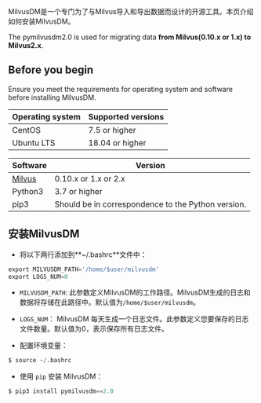 
MilvusDM是一个专门为了与Milvus导入和导出数据而设计的开源工具。本页介绍如何安装MilvusDM。

 The pymilvusdm2.0 is used for migrating data **from Milvus(0.10.x or 1.x) to Milvus2.x**.

Before you begin
----------------

Ensure you meet the requirements for operating system and software before installing MilvusDM.

| Operating system | Supported versions |
| --- | --- |
| CentOS | 7.5 or higher |
| Ubuntu LTS | 18.04 or higher |

| Software | Version |
| --- | --- |
| [Milvus](https://milvus.io/) | 0.10.x or 1.x or 2.x |
| Python3 | 3.7 or higher |
| pip3 | Should be in correspondence to the Python version. |

安装MilvusDM
----------

- 将以下两行添加到**~/.bashrc**文件中：

```python
export MILVUSDM_PATH='/home/$user/milvusdm'
export LOGS_NUM=0

```

* `MILVUSDM_PATH`: 此参数定义MilvusDM的工作路径。MilvusDM生成的日志和数据将存储在此路径中。默认值为`/home/$user/milvusdm`。

* `LOGS_NUM`： MilvusDM 每天生成一个日志文件。此参数定义您要保存的日志文件数量。默认值为0，表示保存所有日志文件。

- 配置环境变量：

```python
$ source ~/.bashrc

```

- 使用 `pip` 安装 MilvusDM：

```python
$ pip3 install pymilvusdm==2.0

```
